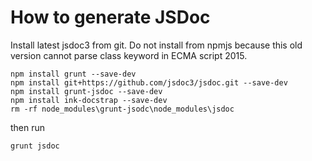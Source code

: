 How to generate JSDoc
==================

Install latest jsdoc3 from git. Do not install from npmjs because this old version cannot parse class keyword in ECMA script 2015.

```
npm install grunt --save-dev
npm install git+https://github.com/jsdoc3/jsdoc.git --save-dev
npm install grunt-jsdoc --save-dev
npm install ink-docstrap --save-dev
rm -rf node_modules\grunt-jsodc\node_modules\jsdoc
```

then run
```
grunt jsdoc
```


